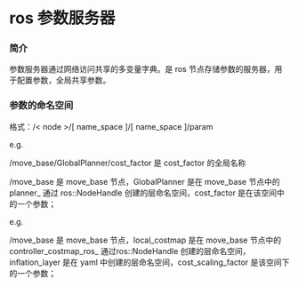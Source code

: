 # ros 参数服务器

### 简介

参数服务器通过网络访问共享的多变量字典。是 ros 节点存储参数的服务器，用于配置参数，全局共享参数。



### 参数的命名空间

格式：/< node >/[ name_space ]/[ name_space ]/param



e.g.

/move_base/GlobalPlanner/cost_factor 是 cost_factor 的全局名称

/move_base 是 move_base 节点，GlobalPlanner 是在 move_base 节点中的 planner_ 通过 ros::NodeHandle 创建的层命名空间，cost_factor 是在该空间中的一个参数；



e.g.

/move_base 是 move_base 节点，local_costmap 是在 move_base 节点中的 controller_costmap_ros_ 通过ros::NodeHandle 创建的层命名空间，inflation_layer 是在 yaml 中创建的层命名空间，cost_scaling_factor 是该空间下的一个参数；

